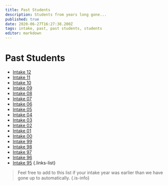 ```yaml
---
title: Past Students
description: Students from years long gone...
published: true
date: 2020-06-27T16:27:38.200Z
tags: intake, past, past students, students
editor: markdown
---
```


# Past Students
 - [Intake 12](/students/past/intake-12)
 - [Intake 11](/students/past/intake-11)
 - [Intake 10](/students/past/intake-10)
 - [Intake 09](/students/past/intake-09)
 - [Intake 08](/students/past/intake-08)
 - [Intake 07](/students/past/intake-07)
 - [Intake 06](/students/past/intake-06)
 - [Intake 05](/students/past/intake-05)
 - [Intake 04](/students/past/intake-04)
 - [Intake 03](/students/past/intake-03)
 - [Intake 02](/students/past/intake-02)
 - [Intake 01](/students/past/intake-01)
 - [Intake 00](/students/past/intake-00)
 - [Intake 99](/students/past/intake-99)
 - [Intake 98](/students/past/intake-98)
 - [Intake 97](/students/past/intake-97)
 - [Intake 96](/students/past/intake-96)
 - [Intake 95](/students/past/intake-95)
{.links-list}
> Feel free to add to this list if your intake year was earlier than we have gone up to automatically.
{.is-info}
